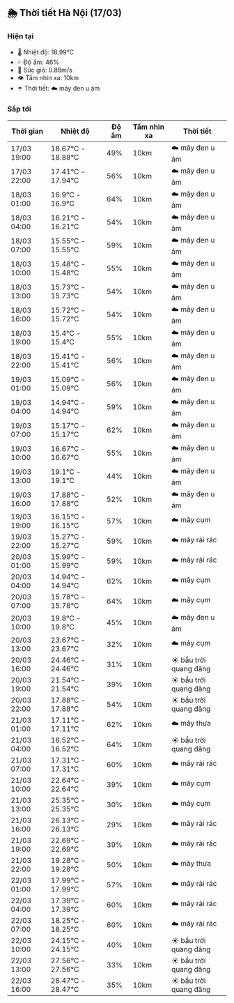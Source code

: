 ## 🌦️ Thời tiết Hà Nội (17/03)

### Hiện tại

- 🌡️ Nhiệt độ: 18.99℃
- 💦 Độ ẩm: 46%
- 💨 Sức gió: 0.88m/s
- 👁️ Tầm nhìn xa: 10km
- ☂️ Thời tiết: ☁️ mây đen u ám

### Sắp tới

| Thời gian | Nhiệt độ | Độ ẩm | Tầm nhìn xa | Thời tiết |
| --- | --- | --- | --- | --- |
| 17/03 19:00 | 18.67℃ - 18.88℃ | 49% | 10km | ☁️ mây đen u ám |
| 17/03 22:00 | 17.41℃ - 17.94℃ | 56% | 10km | ☁️ mây đen u ám |
| 18/03 01:00 | 16.9℃ - 16.9℃ | 64% | 10km | ☁️ mây đen u ám |
| 18/03 04:00 | 16.21℃ - 16.21℃ | 54% | 10km | ☁️ mây đen u ám |
| 18/03 07:00 | 15.55℃ - 15.55℃ | 59% | 10km | ☁️ mây đen u ám |
| 18/03 10:00 | 15.48℃ - 15.48℃ | 55% | 10km | ☁️ mây đen u ám |
| 18/03 13:00 | 15.73℃ - 15.73℃ | 54% | 10km | ☁️ mây đen u ám |
| 18/03 16:00 | 15.72℃ - 15.72℃ | 54% | 10km | ☁️ mây đen u ám |
| 18/03 19:00 | 15.4℃ - 15.4℃ | 55% | 10km | ☁️ mây đen u ám |
| 18/03 22:00 | 15.41℃ - 15.41℃ | 56% | 10km | ☁️ mây đen u ám |
| 19/03 01:00 | 15.09℃ - 15.09℃ | 56% | 10km | ☁️ mây đen u ám |
| 19/03 04:00 | 14.94℃ - 14.94℃ | 59% | 10km | ☁️ mây đen u ám |
| 19/03 07:00 | 15.17℃ - 15.17℃ | 62% | 10km | ☁️ mây đen u ám |
| 19/03 10:00 | 16.67℃ - 16.67℃ | 55% | 10km | ☁️ mây đen u ám |
| 19/03 13:00 | 19.1℃ - 19.1℃ | 44% | 10km | ☁️ mây đen u ám |
| 19/03 16:00 | 17.88℃ - 17.88℃ | 52% | 10km | ☁️ mây đen u ám |
| 19/03 19:00 | 16.15℃ - 16.15℃ | 57% | 10km | ☁️ mây cụm |
| 19/03 22:00 | 15.27℃ - 15.27℃ | 59% | 10km | ☁️ mây rải rác |
| 20/03 01:00 | 15.99℃ - 15.99℃ | 59% | 10km | ☁️ mây rải rác |
| 20/03 04:00 | 14.94℃ - 14.94℃ | 62% | 10km | ☁️ mây cụm |
| 20/03 07:00 | 15.78℃ - 15.78℃ | 64% | 10km | ☁️ mây cụm |
| 20/03 10:00 | 19.8℃ - 19.8℃ | 45% | 10km | ☁️ mây đen u ám |
| 20/03 13:00 | 23.67℃ - 23.67℃ | 32% | 10km | ☁️ mây cụm |
| 20/03 16:00 | 24.46℃ - 24.46℃ | 31% | 10km | ☀️ bầu trời quang đãng |
| 20/03 19:00 | 21.54℃ - 21.54℃ | 39% | 10km | ☀️ bầu trời quang đãng |
| 20/03 22:00 | 17.88℃ - 17.88℃ | 54% | 10km | ☀️ bầu trời quang đãng |
| 21/03 01:00 | 17.11℃ - 17.11℃ | 62% | 10km | ☁️ mây thưa |
| 21/03 04:00 | 16.52℃ - 16.52℃ | 64% | 10km | ☀️ bầu trời quang đãng |
| 21/03 07:00 | 17.31℃ - 17.31℃ | 60% | 10km | ☁️ mây rải rác |
| 21/03 10:00 | 22.64℃ - 22.64℃ | 39% | 10km | ☁️ mây cụm |
| 21/03 13:00 | 25.35℃ - 25.35℃ | 30% | 10km | ☁️ mây cụm |
| 21/03 16:00 | 26.13℃ - 26.13℃ | 29% | 10km | ☁️ mây rải rác |
| 21/03 19:00 | 22.69℃ - 22.69℃ | 39% | 10km | ☁️ mây rải rác |
| 21/03 22:00 | 19.28℃ - 19.28℃ | 50% | 10km | ☁️ mây thưa |
| 22/03 01:00 | 17.99℃ - 17.99℃ | 57% | 10km | ☁️ mây rải rác |
| 22/03 04:00 | 17.39℃ - 17.39℃ | 60% | 10km | ☁️ mây rải rác |
| 22/03 07:00 | 18.25℃ - 18.25℃ | 60% | 10km | ☁️ mây rải rác |
| 22/03 10:00 | 24.15℃ - 24.15℃ | 40% | 10km | ☀️ bầu trời quang đãng |
| 22/03 13:00 | 27.56℃ - 27.56℃ | 33% | 10km | ☀️ bầu trời quang đãng |
| 22/03 16:00 | 28.47℃ - 28.47℃ | 35% | 10km | ☀️ bầu trời quang đãng |
